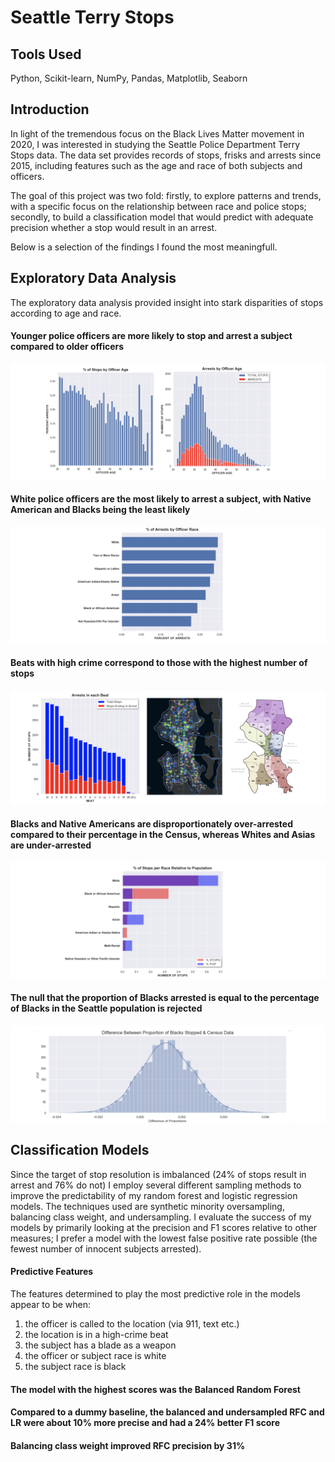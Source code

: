 
# Seattle Terry Stops

## Tools Used
Python, Scikit-learn, NumPy, Pandas, Matplotlib, Seaborn

## Introduction

In light of the tremendous focus on the Black Lives Matter movement in 2020, I was interested in studying the Seattle Police Department Terry Stops data. The data set provides records of stops, frisks and arrests since 2015, including features such as the age and race of both subjects and officers.

The goal of this project was two fold: firstly, to explore patterns and trends, with a specific focus on the relationship between race and police stops; secondly, to build a classification model that would predict with adequate precision whether a stop would result in an arrest. 

Below is a selection of the findings I found the most meaningfull. 


## Exploratory Data Analysis 

The exploratory data analysis provided insight into stark disparities of stops according to age and race.

#### Younger police officers are more likely to stop and arrest a subject compared to older officers
![Screenshot](3.1.png)

#### White police officers are the most likely to arrest a subject, with Native American and Blacks being the least likely
![Screenshot](3.2.png)

#### Beats with high crime correspond to those with the highest number of stops
![Screenshot](3.3.png)
 
#### Blacks and Native Americans are disproportionately over-arrested compared to their percentage in the Census, whereas Whites and Asias are under-arrested
![Screenshot](3.4.png)

#### The null that the proportion of Blacks arrested is equal to the percentage of Blacks in the Seattle population is rejected
![Screenshot](3.5.png)


## Classification Models
Since the target of stop resolution is imbalanced (24% of stops result in arrest and 76% do not) I employ several different sampling methods to improve the predictability of my random forest and logistic regression models. The techniques used are synthetic minority oversampling, balancing class weight, and undersampling. I evaluate the success of my models by primarily looking at the precision and F1 scores relative to other measures; I prefer a model with the lowest false positive rate possible (the fewest number of innocent subjects arrested).

#### Predictive Features
The features determined to play the most predictive role in the models appear to be when:
1) the officer is called to the location (via 911, text etc.)
2) the location is in a high-crime beat
3) the subject has a blade as a weapon
4) the officer or subject race is white 
5) the subject race is black 

#### The model with the highest scores was the Balanced Random Forest

#### Compared to a dummy baseline, the balanced and undersampled RFC and LR were about 10% more precise and had a 24% better F1 score

#### Balancing class weight improved RFC precision by 31%


